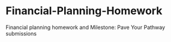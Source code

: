 # Financial-Planning-Homework
Financial planning homework and Milestone: Pave Your Pathway submissions
